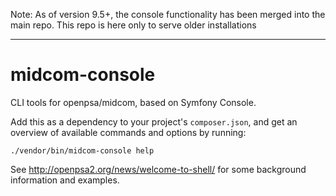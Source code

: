 Note: As of version 9.5+, the console functionality has been merged into the main repo. This repo is here only to serve older installations 

---------------------

midcom-console
==============

CLI tools for openpsa/midcom, based on Symfony Console. 

Add this as a dependency to your project's ``composer.json``, and get an overview of available
commands and options by running:

```
./vendor/bin/midcom-console help
```

See http://openpsa2.org/news/welcome-to-shell/ for some background information and examples.
